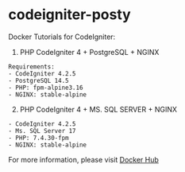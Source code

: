 # codeigniter-posty

Docker Tutorials for CodeIgniter:

1. PHP CodeIgniter 4 + PostgreSQL + NGINX
```
Requirements:
- CodeIgniter 4.2.5
- PostgreSQL 14.5
- PHP: fpm-alpine3.16
- NGINX: stable-alpine
```
2. PHP CodeIgniter 4 + MS. SQL SERVER + NGINX
```
- CodeIgniter 4.2.5
- Ms. SQL Server 17
- PHP: 7.4.30-fpm
- NGINX: stable-alpine
```

For more information, please visit [Docker Hub](https://hub.docker.com/)

